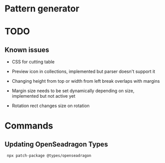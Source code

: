 # Pattern generator

# TODO

## Known issues

- CSS for cutting table
- Preview icon in collections, implemented but parser doesn't support it

- Changing height from top or width from left break overlaps with margins
- Margin size needs to be set dynamically depending on size, implemented but not active yet
- Rotation rect changes size on rotation

# Commands

## Updating OpenSeadragon Types

```
 npx patch-package @types/openseadragon
```

